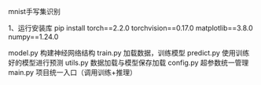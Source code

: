 mnist手写集识别

1、运行安装库
pip install torch==2.2.0 torchvision==0.17.0 matplotlib==3.8.0 numpy==1.24.0

model.py	构建神经网络结构
train.py	加载数据，训练模型
predict.py	使用训练好的模型进行预测
utils.py	数据加载与模型保存加载
config.py	超参数统一管理
main.py	    项目统一入口（调用训练+推理）